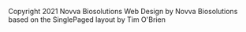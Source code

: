 
Copyright 2021 Novva Biosolutions
Web Design by Novva Biosolutions
based on the SinglePaged layout by Tim O'Brien

